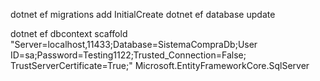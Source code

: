 




dotnet ef migrations add InitialCreate
dotnet ef database update

dotnet ef dbcontext scaffold "Server=localhost,11433;Database=SistemaCompraDb;User ID=sa;Password=Testing1122;Trusted_Connection=False; TrustServerCertificate=True;" Microsoft.EntityFrameworkCore.SqlServer
